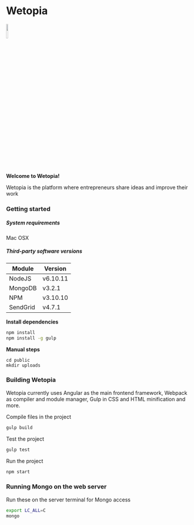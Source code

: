 # Wetopia

<img src="https://wetopia.co/static/img/wetopia_w.png" width="10%" height="10%" style= "horizontal-align:middle;">

**Welcome to Wetopia!**

Wetopia is the platform where entrepreneurs share ideas and improve their work

### Getting started

##### System requirements

Mac OSX

##### Third-party software versions

| Module   | Version  |
| -------- | -------- |
| NodeJS   | v6.10.11 |
| MongoDB  | v3.2.1   |
| NPM      | v3.10.10 |
| SendGrid | v4.7.1   |

**Install dependencies**

```bash
npm install
npm install -g gulp
```

**Manual steps**
```
cd public
mkdir uploads
```

### Building Wetopia

Wetopia currently uses Angular as the main frontend framework, Webpack as compiler and module manager, Gulp in CSS and HTML minification and more.

Compile files in the project
```bash
gulp build
```

Test the project
```bash
gulp test
```

Run the project
```bash
npm start
```

### Running Mongo on the web server

Run these on the server terminal for Mongo access
```bash
export LC_ALL=C
mongo
```
